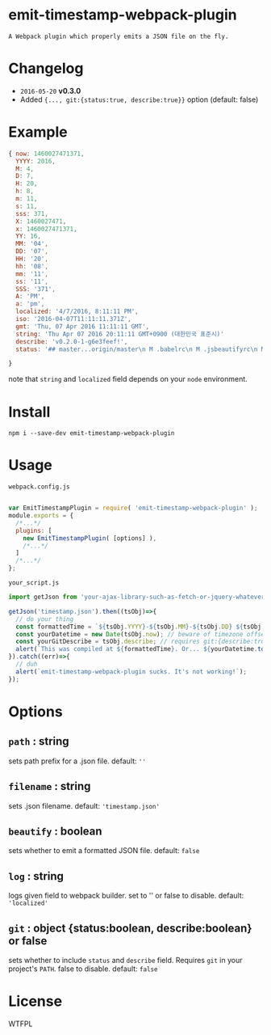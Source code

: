# emit-timestamp-webpack-plugin

```
A Webpack plugin which properly emits a JSON file on the fly.
```

# Changelog

- `2016-05-20` **v0.3.0**
 - Added `{..., git:{status:true, describe:true}}` option (default: false)

# Example

```javascript
{ now: 1460027471371,
  YYYY: 2016,
  M: 4,
  D: 7,
  H: 20,
  h: 8,
  m: 11,
  s: 11,
  sss: 371,
  X: 1460027471,
  x: 1460027471371,
  YY: 16,
  MM: '04',
  DD: '07',
  HH: '20',
  hh: '08',
  mm: '11',
  ss: '11',
  SSS: '371',
  A: 'PM',
  a: 'pm',
  localized: '4/7/2016, 8:11:11 PM',
  iso: '2016-04-07T11:11:11.371Z',
  gmt: 'Thu, 07 Apr 2016 11:11:11 GMT',
  string: 'Thu Apr 07 2016 20:11:11 GMT+0900 (대한민국 표준시)'
  describe: 'v0.2.0-1-g6e3feef!',
  status: '## master...origin/master\n M .babelrc\n M .jsbeautifyrc\n M README.md\n M dist/index.js\n M package.json\n M src/index.jsx\n M test/mocha.jsx' }

}
```
note that `string` and `localized` field depends on your `node` environment.

# Install

```
npm i --save-dev emit-timestamp-webpack-plugin
```

# Usage

`webpack.config.js`
```javascript

var EmitTimestampPlugin = require( 'emit-timestamp-webpack-plugin' );
module.exports = {
  /*...*/
  plugins: [
    new EmitTimestampPlugin( [options] ),
    /*...*/
  ]
  /*...*/
};
```

`your_script.js`
```javascript
import getJson from 'your-ajax-library-such-as-fetch-or-jquery-whatever';

getJson('timestamp.json').then((tsObj)=>{
  // do your thing
  const formattedTime = `${tsObj.YYYY}-${tsObj.MM}-${tsObj.DD} ${tsObj.HH}:${tsObj.mm}:${tsObj.ss}`;
  const yourDatetime = new Date(tsObj.now); // beware of timezone offset quirks.
  const yourGitDescribe = tsObj.describe; // requires git:{describe:true} in options. requires a proper git repo.
  alert(`This was compiled at ${formattedTime}. Or... ${yourDatetime.toString()}. Git describe: ${yourGitDescribe}`);
}).catch((err)=>{
  // duh
  alert(`emit-timestamp-webpack-plugin sucks. It's not working!`);
});
```

# Options
## `path` : string
sets path prefix for a .json file. default: `''`

## `filename` : string
sets .json filename. default: `'timestamp.json'`

## `beautify` : boolean
sets whether to emit a formatted JSON file. default: `false`

## `log` : string
logs given field to webpack builder. set  to '' or false to disable. default: `'localized'`

## `git` : object {status:boolean, describe:boolean} or false
sets whether to include `status` and `describe` field. Requires `git` in your project's `PATH`. false to disable. default: `false`

# License
WTFPL
